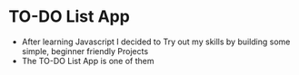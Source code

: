 # TO-DO List App
-  After learning Javascript I decided to Try out my skills by building some simple, beginner friendly Projects
- The TO-DO List App is one of them
